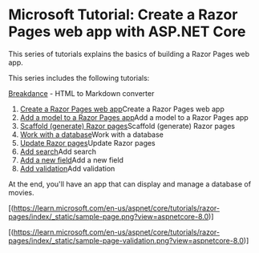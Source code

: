 # Microsoft Tutorial: Create a Razor Pages web app with ASP.NET Core

This series of tutorials explains the basics of building a Razor Pages web app.

This series includes the following tutorials:

[Breakdance](https://breakdance.github.io/breakdance/) - HTML to Markdown converter
1. [Create a Razor Pages web app](https://learn.microsoft.com/en-us/aspnet/core/tutorials/razor-pages/razor-pages-start?view=aspnetcore-8.0)Create a Razor Pages web app
2. [Add a model to a Razor Pages app](https://learn.microsoft.com/en-us/aspnet/core/tutorials/razor-pages/model?view=aspnetcore-8.0)Add a model to a Razor Pages app
3. [Scaffold (generate) Razor pages](https://learn.microsoft.com/en-us/aspnet/core/tutorials/razor-pages/page?view=aspnetcore-8.0)Scaffold (generate) Razor pages
4. [Work with a database](https://learn.microsoft.com/en-us/aspnet/core/tutorials/razor-pages/sql?view=aspnetcore-8.0)Work with a database
5. [Update Razor pages](https://learn.microsoft.com/en-us/aspnet/core/tutorials/razor-pages/da1?view=aspnetcore-8.0)Update Razor pages
6. [Add search](https://learn.microsoft.com/en-us/aspnet/core/tutorials/razor-pages/search?view=aspnetcore-8.0)Add search
7. [Add a new field](https://learn.microsoft.com/en-us/aspnet/core/tutorials/razor-pages/new-field?view=aspnetcore-8.0)Add a new field
8. [Add validation](https://learn.microsoft.com/en-us/aspnet/core/tutorials/razor-pages/validation?view=aspnetcore-8.0)Add validation

At the end, you'll have an app that can display and manage a database of movies.

[(https://learn.microsoft.com/en-us/aspnet/core/tutorials/razor-pages/index/_static/sample-page.png?view=aspnetcore-8.0)]

[(https://learn.microsoft.com/en-us/aspnet/core/tutorials/razor-pages/index/_static/sample-page-validation.png?view=aspnetcore-8.0)]
